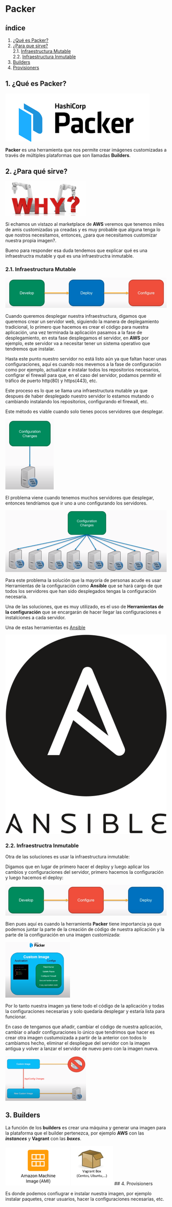 # Packer

## índice 
1. [¿Qué es Packer?](#id1)  
2. [¿Para que sirve?](#id2)  
   2.1. [Infraestructura Mutable](#id2-1)  
   2.2. [Infraestructura Inmutable](#id2-2)  
3. [Builders](#id3)  
4. [Provisioners](#id4)  

<a name="id1"></a>
## 1. ¿Qué es Packer?

<img src="imagenes/packer_logo.png">

**Packer** es una herramienta que nos permite crear imágenes customizadas a través de múltiples plataformas que son llamadas **Builders**.

<a name="id2"></a>
## 2. ¿Para qué sirve?

<img src="imagenes/why.jpeg" width="50%">

Si echamos un vistazo al marketplace de **AWS** veremos que tenemos miles de amis customizadas ya creadas y es muy probable que alguna tenga lo que nostros necesitamos, entonces, ¿para que necesitamos customizar nuestra propia imagen?.

Bueno para responder esa duda tendemos que explicar qué es una infraestructra mutable y qué es una infraestructra inmutable.

<a name="id2-1"></a>
### 2.1. Infraestructura Mutable

<img src="imagenes/mutable_infraestructure_2.png">

Cuando queremos desplegar nuestra infraestructura, digamos que queremos crear un servidor web, siguiendo la manera de deplegamiento tradicional, lo primero que hacemos es crear el código para nuestra aplicación, una vez terminada la aplicación pasamos a la fase de desplegamiento, en esta fase desplegamos el servidor, en **AWS** por ejemplo, este servidor va a necesitar tener un sistema operativo que tendremos que instalar. 

Hasta este punto nuestro servidor no está listo aún ya que faltan hacer unas configuraciones, aquí es cuando nos mevemos a la fase de configuración como por ejemplo, actualizar e instalar todos los repositorios necesarios, configrar el firewall para que, en el caso del servidor, podamos permitir el tráfico de puerto http(80) y https(443), etc.

Este proceso es lo que se llama una infraestructura mutable ya que despues de haber desplegado nuestro servidor lo estamos mutando o cambiando instalando los repositorios, configurando el firewall, etc. 

Este método es viable cuando solo tienes pocos servidores que desplegar.

<img src="imagenes/mutable_infraestructure_3.png" width="30%">

El problema viene cuando tenemos muchos servidores que desplegar, entonces tendríamos que ir uno a uno configurando los servidores. 

<img src="imagenes/mutable_infraestructure_4.png">

Para este problema la solución que la mayoría de personas acude es usar Herramientas de la configuración como **Ansible** que se hará cargo de que todos los servidores que han sido desplegados tengas la configuración necesaria. 

Una de las soluciones, que es muy utilizado, es el uso de **Herramientas de la configuración** que se encargarán de hacer llegar las configuraciones e instalciones a cada servidor.

Una de estas herramientas es [Ansible](https://www.ansible.com/)

<img src="imagenes/ansible_logo.svg">


<a name="id2-2"></a>
### 2.2. Infraestructra Inmutable

Otra de las soluciones es usar la infraestructura inmutable:

Digamos que en lugar de primero hacer el deploy y luego aplicar los cambios y configuraciones del servidor, primero hacemos la configuración y luego hacemos el deploy:

<img src="imagenes/inmutable_infraestructure_2.png">

Bien pues aquí es cuando la herramienta **Packer** tiene importancia ya que podemos juntar la parte de la creación de código de nuestra aplicación y la parte de la configuración en una imagen customizada:

<img src="imagenes/inmutable_infraestructure_1.png" width="40%">

Por lo tanto nuestra imagen ya tiene todo el código de la aplicación y todas la configuraciones necesarias y solo quedaría desplegar y estaría lista para funcionar. 

En caso de tengamos que añadir, cambiar el código de nuestra aplicación, cambiar o añadir configuraciones lo único que tendrímos que hacer es crear otra imagen custumoizada a partir de la anterior con todos lo cambiamos hecho, eliminar el despliegue del servidor con la imagen antigua y volver a lanzar el servidor de nuevo pero con la imagen nueva.

<img src="imagenes/inmutable_infraestructure_3.png" width="50%">

<a name="id3"></a>
## 3. Builders

La función de los **builders** es crear una máquina y generar una imagen para la plataforma que el builder pertenezca, por ejemplo **AWS** con las ***instances*** y **Vagrant** con las ***boxes***.

<img src="imagenes/aws_ami.png" width="40%">

<img src="imagenes/vagrant_box.png">
<a name="id4"></a>
## 4. Provisioners

Es donde podemos confiugrar e instalar nuestra imagen, por ejemplo instalar paquetes, crear usuarios, hacer la configuraciones necesarias, etc.